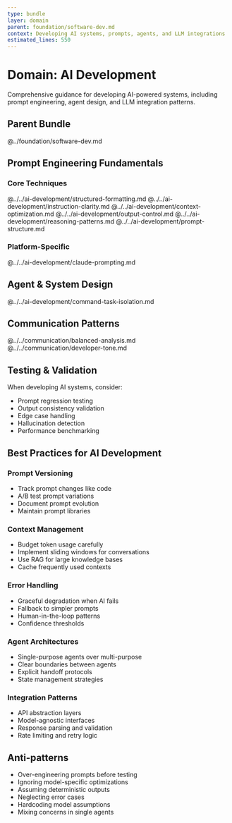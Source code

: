 ```yaml
---
type: bundle
layer: domain
parent: foundation/software-dev.md
context: Developing AI systems, prompts, agents, and LLM integrations
estimated_lines: 550
---
```


# Domain: AI Development

Comprehensive guidance for developing AI-powered systems, including prompt engineering, agent design, and LLM integration patterns.

## Parent Bundle
@../foundation/software-dev.md

## Prompt Engineering Fundamentals

### Core Techniques
@../../ai-development/structured-formatting.md
@../../ai-development/instruction-clarity.md
@../../ai-development/context-optimization.md
@../../ai-development/output-control.md
@../../ai-development/reasoning-patterns.md
@../../ai-development/prompt-structure.md

### Platform-Specific
@../../ai-development/claude-prompting.md

## Agent & System Design
@../../ai-development/command-task-isolation.md

## Communication Patterns
@../../communication/balanced-analysis.md
@../../communication/developer-tone.md

## Testing & Validation
When developing AI systems, consider:
- Prompt regression testing
- Output consistency validation
- Edge case handling
- Hallucination detection
- Performance benchmarking

## Best Practices for AI Development

### Prompt Versioning
- Track prompt changes like code
- A/B test prompt variations
- Document prompt evolution
- Maintain prompt libraries

### Context Management
- Budget token usage carefully
- Implement sliding windows for conversations
- Use RAG for large knowledge bases
- Cache frequently used contexts

### Error Handling
- Graceful degradation when AI fails
- Fallback to simpler prompts
- Human-in-the-loop patterns
- Confidence thresholds

### Agent Architectures
- Single-purpose agents over multi-purpose
- Clear boundaries between agents
- Explicit handoff protocols
- State management strategies

### Integration Patterns
- API abstraction layers
- Model-agnostic interfaces
- Response parsing and validation
- Rate limiting and retry logic

## Anti-patterns
- Over-engineering prompts before testing
- Ignoring model-specific optimizations
- Assuming deterministic outputs
- Neglecting error cases
- Hardcoding model assumptions
- Mixing concerns in single agents